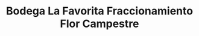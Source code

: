 ---
title: "Bodega La Favorita Fraccionamiento Flor Campestre"
url: /valladolid/bodega-la-favorita-fraccionamiento-flor-campestre/
shop: comodidad
---